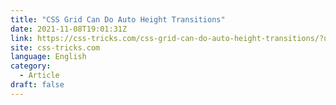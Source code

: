 ```yaml
---
title: "CSS Grid Can Do Auto Height Transitions"
date: 2021-11-08T19:01:31Z
link: https://css-tricks.com/css-grid-can-do-auto-height-transitions/?utm_medium=RSS&utm_source=news.12bit.vn
site: css-tricks.com
language: English
category:
  - Article
draft: false
---
```


